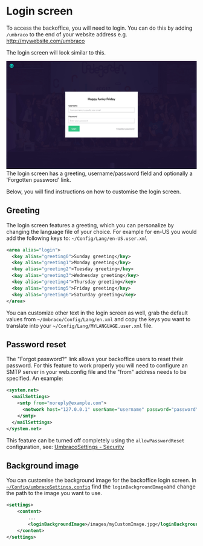 # Login screen

To access the backoffice, you will need to login. You can do this by adding `/umbraco` to the end of your website address e.g. http://mywebsite.com/umbraco

The login screen will look similar to this.

![Login screen](images/umbraco7-6_login.jpg "The login screen has a greeting, username/password field and optionally a 'Forgotten password' link.")
The login screen has a greeting, username/password field and optionally a 'Forgotten password' link.

Below, you will find instructions on how to customise the login screen.

## Greeting

The login screen features a greeting, which you can personalize by changing the language file of your choice. For example for en-US you would add the following keys to: `~/Config/Lang/en-US.user.xml`

```xml
<area alias="login">
  <key alias="greeting0">Sunday greeting</key>
  <key alias="greeting1">Monday greeting</key>
  <key alias="greeting2">Tuesday greeting</key>
  <key alias="greeting3">Wednesday greeting</key>
  <key alias="greeting4">Thursday greeting</key>
  <key alias="greeting5">Friday greeting</key>
  <key alias="greeting6">Saturday greeting</key>
</area>
```

You can customize other text in the login screen as well, grab the default values from `~/Umbraco/Config/Lang/en.xml` and copy the keys you want to translate into your `~/Config/Lang/MYLANGUAGE.user.xml` file.

## Password reset

The "Forgot password?" link allows your backoffice users to reset their password. For this feature to work properly you will need to configure an SMTP server in your web.config file and the "from" address needs to be specified. An example:

```xml
<system.net>
  <mailSettings>
    <smtp from="noreply@example.com">
      <network host="127.0.0.1" userName="username" password="password" />
    </smtp>
  </mailSettings>
</system.net>
```

This feature can be turned off completely using the `allowPasswordReset` configuration, see: [UmbracoSettings - Security](../../../Reference/Config/umbracoSettings/#security)

## Background image

You can customise the background image for the backoffice login screen. In [`~/Config/umbracoSettings.config`](../../../Reference/Config/umbracoSettings/) find the `loginBackgroundImage`and change the path to the image you want to use.

```xml
<settings>
    <content>
        ...
        <loginBackgroundImage>/images/myCustomImage.jpg</loginBackgroundImage>
    </content>
</settings>
```
